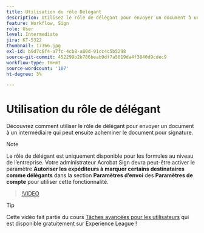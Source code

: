 ```yaml
---
title: Utilisation du rôle Délégant
description: Utilisez le rôle de délégant pour envoyer un document à un intermédiaire qui peut ensuite acheminer le document pour signature
feature: Workflow, Sign
role: User
level: Intermediate
jira: KT-5322
thumbnail: 17366.jpg
exl-id: b9d7c6f4-a7fc-4cb8-a80d-91cc4c5b5298
source-git-commit: 452299b2b786beab9df7a5019da4f3840d9cdec9
workflow-type: tm+mt
source-wordcount: '107'
ht-degree: 3%

---
```


# Utilisation du rôle de délégant

Découvrez comment utiliser le rôle de délégant pour envoyer un document à un intermédiaire qui peut ensuite acheminer le document pour signature.

>[!NOTE]
>
>Le rôle de délégant est uniquement disponible pour les formules au niveau de l’entreprise. Votre administrateur Acrobat Sign devra peut-être activer le paramètre **Autoriser les expéditeurs à marquer certains destinataires comme délégants** dans la section **Paramètres d’envoi** des **Paramètres de compte** pour utiliser cette fonctionnalité.

>[!VIDEO](https://video.tv.adobe.com/v/343621?quality=12&learn=on&hidetitle=true)

>[!TIP]
>
>Cette vidéo fait partie du cours [Tâches avancées pour les utilisateurs](https://experienceleague.adobe.com/?recommended=Sign-U-1-2020.3) qui est disponible gratuitement sur Experience League !
